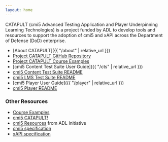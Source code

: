 ```yaml
---
layout: home
---
```

<!--
    Copyright 2021 Rustici Software

    Licensed under the Apache License, Version 2.0 (the "License");
    you may not use this file except in compliance with the License.
    You may obtain a copy of the License at

        http://www.apache.org/licenses/LICENSE-2.0

    Unless required by applicable law or agreed to in writing, software
    distributed under the License is distributed on an "AS IS" BASIS,
    WITHOUT WARRANTIES OR CONDITIONS OF ANY KIND, either express or implied.
    See the License for the specific language governing permissions and
    limitations under the License.
-->

CATAPULT (cmi5 Advanced Testing Application and Player Underpinning Learning Technologies) is a project funded by ADL
to develop tools and resources to support the adoption of cmi5 and xAPI across the Department of Defense (DoD)
enterprise.

* [About CATAPULT]({{ "/about" | relative_url }})
* [Project CATAPULT GitHub Repository](https://github.com/adlnet/CATAPULT)
* [Project CATAPULT Course Examples](https://github.com/adlnet/CATAPULT/tree/main/course_examples)
* [cmi5 Content Test Suite User Guide]({{ "/cts" | relative_url }})
* [cmi5 Content Test Suite README](https://github.com/adlnet/CATAPULT/blob/main/cts/README.md)
* [cmi5 LMS Test Suite README](https://github.com/adlnet/CATAPULT/blob/main/lts/README.md)
* [cmi5 Player User Guide]({{ "/player" | relative_url }})
* [cmi5 Player README](https://github.com/adlnet/CATAPULT/blob/main/player/README.md)

### Other Resources

* [Course Examples](https://github.com/adlnet/CATAPULT/tree/main/course_examples)
* [cmi5 CATAPULT!](https://adlnet.gov/projects/cmi5-CATAPULT/)
* [cmi5 Resources](https://www.adlnet.gov/resources/cmi5-resources/) from ADL Initiative
* [cmi5 specification](https://aicc.github.io/CMI-5_Spec_Current/)
* [xAPI specification](https://github.com/adlnet/xAPI-Spec)
